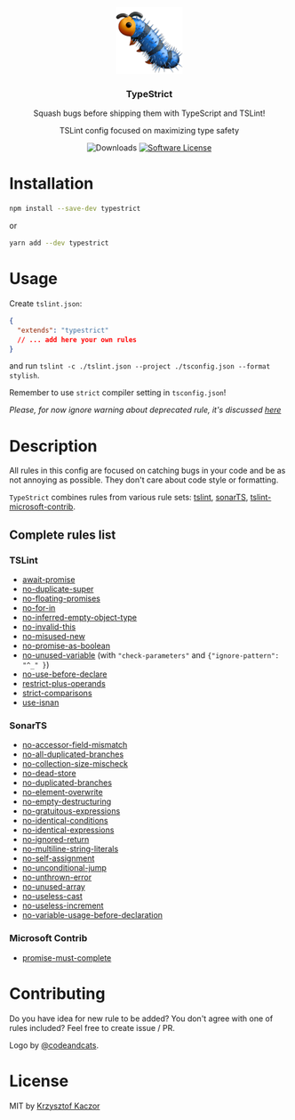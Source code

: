 <p align="center">
  <img src="/images/logo.png" width="120" alt="TypeStrict">
  <h3 align="center">TypeStrict</h3> 
  <p align="center">Squash bugs before shipping them with TypeScript and TSLint!</p>
  <p align="center">TSLint config focused on maximizing type safety</p>
  <p align="center">
    <img alt="Downloads" src="https://img.shields.io/npm/dm/typestrict.svg">
    <a href="/package.json"><img alt="Software License" src="https://img.shields.io/badge/license-MIT-brightgreen.svg?style=flat-square"></a>
  </p>

</p>

# Installation

```bash
npm install --save-dev typestrict
```

or

```bash
yarn add --dev typestrict
```

# Usage

Create `tslint.json`:

```json
{
  "extends": "typestrict"
  // ... add here your own rules
}
```

and run `tslint -c ./tslint.json --project ./tsconfig.json --format stylish`.

Remember to use `strict` compiler setting in `tsconfig.json`!

_Please, for now ignore warning about deprecated rule, it's discussed [here](https://github.com/krzkaczor/TypeStrict/pull/4)_

# Description

All rules in this config are focused on catching bugs in your code and be as not annoying as possible. They don't
care about code style or formatting.

`TypeStrict` combines rules from various rule sets: [tslint](https://palantir.github.io/tslint/rules/),
[sonarTS](https://github.com/SonarSource/SonarTS),
[tslint-microsoft-contrib](https://github.com/Microsoft/tslint-microsoft-contrib).

## Complete rules list

### TSLint

- [await-promise](https://palantir.github.io/tslint/rules/await-promise/)
- [no-duplicate-super](https://palantir.github.io/tslint/rules/no-duplicate-super/)
- [no-floating-promises](https://palantir.github.io/tslint/rules/no-floating-promises/)
- [no-for-in](https://palantir.github.io/tslint/rules/no-for-in/)
- [no-inferred-empty-object-type](https://palantir.github.io/tslint/rules/no-inferred-empty-object-type/)
- [no-invalid-this](https://palantir.github.io/tslint/rules/no-invalid-this/)
- [no-misused-new](https://palantir.github.io/tslint/rules/no-misused-new/)
- [no-promise-as-boolean](https://palantir.github.io/tslint/rules/no-promise-as-boolean/)
- [no-unused-variable](https://palantir.github.io/tslint/rules/no-unused-variable/) (with `"check-parameters"` and `{"ignore-pattern": "^_" }`)
- [no-use-before-declare](https://palantir.github.io/tslint/rules/no-use-before-declare/)
- [restrict-plus-operands](https://palantir.github.io/tslint/rules/restrict-plus-operands/)
- [strict-comparisons](https://palantir.github.io/tslint/rules/strict-comparisons/)
- [use-isnan](https://palantir.github.io/tslint/rules/use-isnan/)

### SonarTS

- [no-accessor-field-mismatch](https://github.com/SonarSource/SonarTS/blob/e769787246f952ae0fc23dd1d3feb7dac5d27fb3/sonarts-core/docs/rules/no-accessor-field-mismatch.md)
- [no-all-duplicated-branches](https://github.com/SonarSource/SonarTS/blob/e769787246f952ae0fc23dd1d3feb7dac5d27fb3/sonarts-core/docs/rules/no-all-duplicated-branches.md)
- [no-collection-size-mischeck](https://github.com/SonarSource/SonarTS/blob/e769787246f952ae0fc23dd1d3feb7dac5d27fb3/sonarts-core/docs/rules/no-collection-size-mischeck.md)
- [no-dead-store](https://github.com/SonarSource/SonarTS/blob/e769787246f952ae0fc23dd1d3feb7dac5d27fb3/sonarts-core/docs/rules/no-dead-store.md)
- [no-duplicated-branches](https://github.com/SonarSource/SonarTS/blob/e769787246f952ae0fc23dd1d3feb7dac5d27fb3/sonarts-core/docs/rules/no-duplicated-branches.md)
- [no-element-overwrite](https://github.com/SonarSource/SonarTS/blob/e769787246f952ae0fc23dd1d3feb7dac5d27fb3/sonarts-core/docs/rules/no-element-overwrite.md)
- [no-empty-destructuring](https://github.com/SonarSource/SonarTS/blob/e769787246f952ae0fc23dd1d3feb7dac5d27fb3/sonarts-core/docs/rules/no-empty-destructuring.md)
- [no-gratuitous-expressions](https://github.com/SonarSource/SonarTS/blob/e769787246f952ae0fc23dd1d3feb7dac5d27fb3/sonarts-core/docs/rules/no-gratuitous-expressions.md)
- [no-identical-conditions](https://github.com/SonarSource/SonarTS/blob/e769787246f952ae0fc23dd1d3feb7dac5d27fb3/sonarts-core/docs/rules/no-identical-conditions.md)
- [no-identical-expressions](https://github.com/SonarSource/SonarTS/blob/e769787246f952ae0fc23dd1d3feb7dac5d27fb3/sonarts-core/docs/rules/no-identical-expressions.md)
- [no-ignored-return](https://github.com/SonarSource/SonarTS/blob/e769787246f952ae0fc23dd1d3feb7dac5d27fb3/sonarts-core/docs/rules/no-ignored-return.md)
- [no-multiline-string-literals](https://github.com/SonarSource/SonarTS/blob/e769787246f952ae0fc23dd1d3feb7dac5d27fb3/sonarts-core/docs/rules/no-multiline-string-literals.md)
- [no-self-assignment](https://github.com/SonarSource/SonarTS/blob/e769787246f952ae0fc23dd1d3feb7dac5d27fb3/sonarts-core/docs/rules/no-self-assignment.md)
- [no-unconditional-jump](https://github.com/SonarSource/SonarTS/blob/e769787246f952ae0fc23dd1d3feb7dac5d27fb3/sonarts-core/docs/rules/no-unconditional-jump.md)
- [no-unthrown-error](https://github.com/SonarSource/SonarTS/blob/e769787246f952ae0fc23dd1d3feb7dac5d27fb3/sonarts-core/docs/rules/no-unthrown-error.md)
- [no-unused-array](https://github.com/SonarSource/SonarTS/blob/e769787246f952ae0fc23dd1d3feb7dac5d27fb3/sonarts-core/docs/rules/no-unused-array.md)
- [no-useless-cast](https://github.com/SonarSource/SonarTS/blob/e769787246f952ae0fc23dd1d3feb7dac5d27fb3/sonarts-core/docs/rules/no-useless-cast.md)
- [no-useless-increment](https://github.com/SonarSource/SonarTS/blob/e769787246f952ae0fc23dd1d3feb7dac5d27fb3/sonarts-core/docs/rules/no-useless-increment.md)
- [no-variable-usage-before-declaration](https://github.com/SonarSource/SonarTS/blob/e769787246f952ae0fc23dd1d3feb7dac5d27fb3/sonarts-core/docs/rules/no-variable-usage-before-declaration.md)

### Microsoft Contrib

- [promise-must-complete](https://github.com/Microsoft/tslint-microsoft-contrib/issues/34)

# Contributing

Do you have idea for new rule to be added? You don't agree with one of rules included? Feel free to create issue / PR.

Logo by [@codeandcats](https://github.com/codeandcats).

# License

MIT by [Krzysztof Kaczor](https://twitter.com/krzKaczor)
